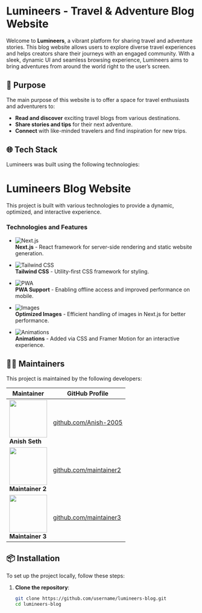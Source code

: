 # Lumineers - Travel & Adventure Blog Website

Welcome to **Lumineers**, a vibrant platform for sharing travel and adventure stories. This blog website allows users to explore diverse travel experiences and helps creators share their journeys with an engaged community. With a sleek, dynamic UI and seamless browsing experience, Lumineers aims to bring adventures from around the world right to the user’s screen.

## 🚀 Purpose
The main purpose of this website is to offer a space for travel enthusiasts and adventurers to:
- **Read and discover** exciting travel blogs from various destinations.
- **Share stories and tips** for their next adventure.
- **Connect** with like-minded travelers and find inspiration for new trips.

## 🌐 Tech Stack
Lumineers was built using the following technologies:

# Lumineers Blog Website

This project is built with various technologies to provide a dynamic, optimized, and interactive experience.

### Technologies and Features

- ![Next.js](https://img.shields.io/badge/-Next.js-05122A?style=flat&logo=next.js)  
  **Next.js** - React framework for server-side rendering and static website generation.

- ![Tailwind CSS](https://img.shields.io/badge/-Tailwind%20CSS-05122A?style=flat&logo=tailwindcss)  
  **Tailwind CSS** - Utility-first CSS framework for styling.

- ![PWA](https://img.shields.io/badge/-PWA-05122A?style=flat&logo=googlechrome)  
  **PWA Support** - Enabling offline access and improved performance on mobile.

- ![Images](https://img.shields.io/badge/-Images-05122A?style=flat&logo=photo)  
  **Optimized Images** - Efficient handling of images in Next.js for better performance.

- ![Animations](https://img.shields.io/badge/-Animations-05122A?style=flat&logo=framer)  
  **Animations** - Added via CSS and Framer Motion for an interactive experience.


## 👨‍💻 Maintainers
This project is maintained by the following developers:

| Maintainer      | GitHub Profile                                       |
|-----------------|------------------------------------------------------|
| <img src="https://github.com/Anish-2005.png?size=100" width="100" height="100" /> <br> **Anish Seth** | [github.com/Anish-2005](https://github.com/Anish-2005) |
| <img src="https://github.com/maintainer2.png?size=100" width="100" height="100" /> <br> **Maintainer 2** | [github.com/maintainer2](https://github.com/maintainer2) |
| <img src="https://github.com/maintainer3.png?size=100" width="100" height="100" /> <br> **Maintainer 3** | [github.com/maintainer3](https://github.com/maintainer3) |


## 📦 Installation
To set up the project locally, follow these steps:

1. **Clone the repository**:
   ```bash
   git clone https://github.com/username/lumineers-blog.git
   cd lumineers-blog

